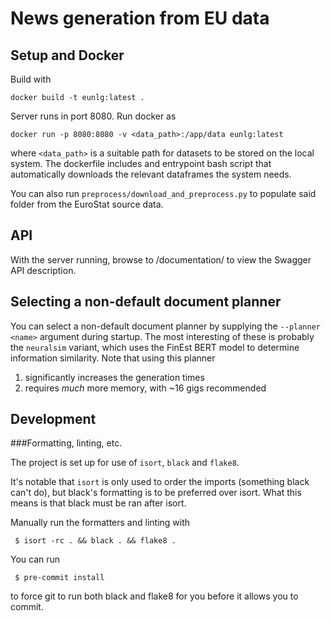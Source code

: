 # News generation from EU data

## Setup and Docker

Build with
```
docker build -t eunlg:latest .
```

Server runs in port 8080. Run docker as
```
docker run -p 8080:8080 -v <data_path>:/app/data eunlg:latest
```

where `<data_path>` is a suitable path for datasets to be stored on the local
system. The dockerfile includes and entrypoint bash script that automatically
downloads the relevant dataframes the system needs.

You can also run `preprocess/download_and_preprocess.py` to populate said
folder from the EuroStat source data.

## API

With the server running, browse to /documentation/ to view the Swagger API
description.

## Selecting a non-default document planner

You can select a non-default document planner by supplying the `--planner <name>` 
argument during startup. The most interesting of these is probably the `neuralsim` 
variant, which uses the FinEst BERT model to determine information similarity. Note that
using this planner
1) significantly increases the generation times
2) requires *much* more memory, with ~16 gigs recommended

## Development 

###Formatting, linting, etc.

The project is set up for use of `isort`, `black` and `flake8`.

It's notable that `isort` is only used to order the imports (something black
can't do), but black's formatting is to be preferred over isort. What this
means is that black must be ran after isort.

Manually run the formatters and linting with
```
 $ isort -rc . && black . && flake8 .
```
You can run
```
 $ pre-commit install
```
to force git to run both black and flake8 for you before it allows you to commit.
